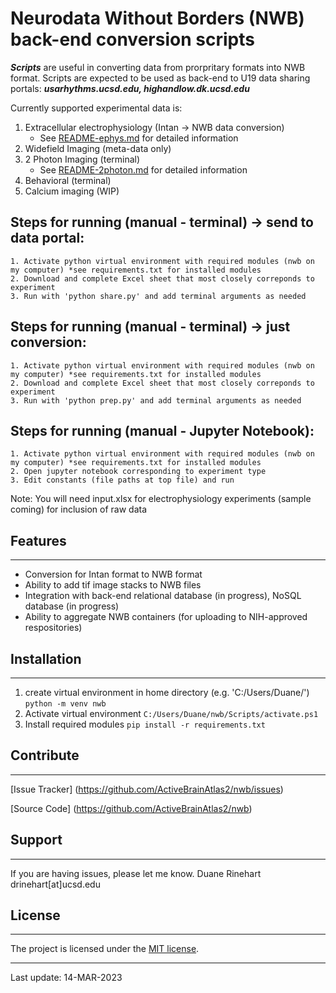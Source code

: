 # **Neurodata Without Borders (NWB) back-end conversion scripts**

***Scripts*** are useful in converting data from prorpritary formats into NWB format.  Scripts are expected to be used as back-end to U19 data sharing portals: ***usarhythms.ucsd.edu, highandlow.dk.ucsd.edu***

Currently supported experimental data is:
1. Extracellular electrophysiology (Intan -> NWB data conversion)
    + See [README-ephys.md](README-ephys.md) for detailed information
2. Widefield Imaging (meta-data only)
3. 2 Photon Imaging (terminal)
   + See [README-2photon.md](README-2photon.md) for detailed information
4. Behavioral (terminal) 
5. Calcium imaging (WIP)

## Steps for running (manual - terminal) -> send to data portal:

    1. Activate python virtual environment with required modules (nwb on my computer) *see requirements.txt for installed modules
    2. Download and complete Excel sheet that most closely correponds to experiment
    3. Run with 'python share.py' and add terminal arguments as needed

## Steps for running (manual - terminal) -> just conversion:

    1. Activate python virtual environment with required modules (nwb on my computer) *see requirements.txt for installed modules
    2. Download and complete Excel sheet that most closely correponds to experiment
    3. Run with 'python prep.py' and add terminal arguments as needed

## Steps for running (manual - Jupyter Notebook):

    1. Activate python virtual environment with required modules (nwb on my computer) *see requirements.txt for installed modules
    2. Open jupyter notebook corresponding to experiment type
    3. Edit constants (file paths at top file) and run

Note: You will need input.xlsx for electrophysiology experiments (sample coming) for inclusion of raw data


## Features

---

- Conversion for Intan format to NWB format
- Ability to add tif image stacks to NWB files
- Integration with back-end relational database (in progress), NoSQL database (in progress)
- Ability to aggregate NWB containers (for uploading to NIH-approved respositories)

## Installation

---

1. create virtual environment in home directory (e.g. 'C:/Users/Duane/')
`python -m venv nwb`
2. Activate virtual environment
`C:/Users/Duane/nwb/Scripts/activate.ps1`
3. Install required modules
`pip install -r requirements.txt`

## Contribute

---

[Issue Tracker] (https://github.com/ActiveBrainAtlas2/nwb/issues)

[Source Code] (https://github.com/ActiveBrainAtlas2/nwb)

## Support

---

If you are having issues, please let me know.
Duane Rinehart
drinehart[at]ucsd.edu

## License

---
The project is licensed under the [MIT license](https://mit-license.org/).

---
Last update: 14-MAR-2023